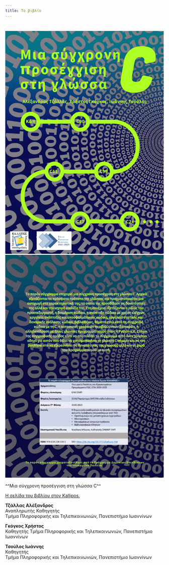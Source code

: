 ```yaml
---
title: Το βιβλίο 
---
```

# 

![frontcover.png](src/images/frontcover.png)
![backcover.png](src/images/backcover.png)


^^Μια σύγχρονη προσέγγιση στη γλώσσα C^^


<a href="https://repository.kallipos.gr/handle/11419/11683" target="_blank">Η σελίδα του βιβλίου στον Kallipos.</a>



__Τζάλλας Αλέξανδρος__  
Αναπληρωτής Καθηγητής  
Τμήμα Πληροφορικής και Τηλεπικοινωνιών, Πανεπιστήμιο Ιωαννίνων  


__Γκόγκος Χρήστος__  
Καθηγητής
Τμήμα Πληροφορικής και Τηλεπικοινωνιών, Πανεπιστήμιο Ιωαννίνων    
  
  
__Τσούλος Ιωάννης__  
Καθηγητής  
Τμήμα Πληροφορικής και Τηλεπικοινωνιών, Πανεπιστήμιο Ιωαννίνων

